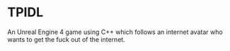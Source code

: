 # TPIDL
An Unreal Engine 4 game using C++ which follows an internet avatar who wants to get the fuck out of the internet.
